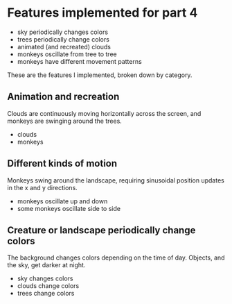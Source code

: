 # Features implemented for part 4

- sky periodically changes colors
- trees periodically change colors
- animated (and recreated) clouds
- monkeys oscillate from tree to tree
- monkeys have different movement patterns

These are the features I implemented, broken down by category.

## Animation and recreation
Clouds are continuously moving horizontally across the screen, and monkeys are swinging around the trees.
- clouds
- monkeys

## Different kinds of motion
Monkeys swing around the landscape, requiring sinusoidal position updates in the x and y directions.
- monkeys oscillate up and down
- some monkeys oscillate side to side

## Creature or landscape periodically change colors
The background changes colors depending on the time of day. Objects, and the sky, get darker at night.
- sky changes colors
- clouds change colors
- trees change colors